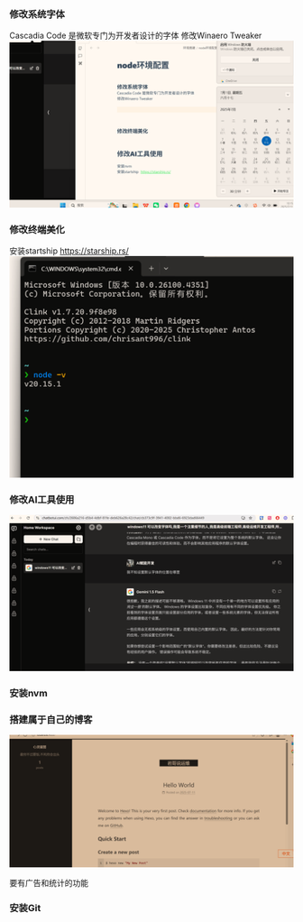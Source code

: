 
### 修改系统字体
Cascadia Code 是微软专门为开发者设计的字体
修改Winaero Tweaker
![image.png](https://raw.githubusercontent.com/youtubhexo/obsition-images-zhangwangyan/main/20250711101513.png)




###  修改终端美化

安装startship  https://starship.rs/
![image.png](https://raw.githubusercontent.com/youtubhexo/obsition-images-zhangwangyan/main/20250711101617.png)



### 修改AI工具使用

![image.png](https://raw.githubusercontent.com/youtubhexo/obsition-images-zhangwangyan/main/20250711101650.png)
### 安装nvm



### 搭建属于自己的博客


![](https://raw.githubusercontent.com/youtubhexo/obsition-images-zhangwangyan/main/20250711151843.png)

要有广告和统计的功能


### 安装Git















